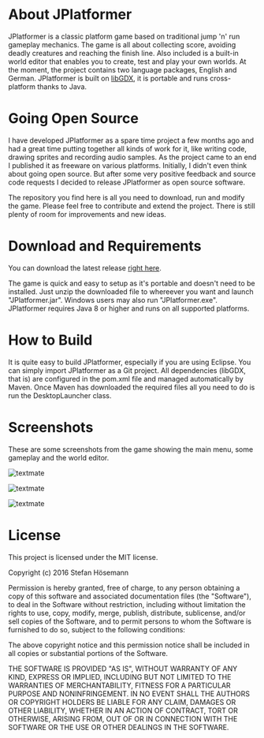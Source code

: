 # About JPlatformer

JPlatformer is a classic platform game based on traditional jump 'n' run gameplay mechanics. The game is all about collecting score, avoiding deadly creatures and reaching the finish line. Also included is a built-in world editor that enables you to create, test and play your own worlds. At the moment, the project contains two language packages, English and German. JPlatformer is built on [libGDX](https://libgdx.badlogicgames.com/), it is portable and runs cross-platform thanks to Java.

# Going Open Source

I have developed JPlatformer as a spare time project a few months ago and had a great time putting together all kinds of work for it, like writing code, drawing sprites and recording audio samples. As the project came to an end I published it as freeware on various platforms. Initially, I didn't even think about going open source. But after some very positive feedback and source code requests I decided to release JPlatformer as open source software.

The repository you find here is all you need to download, run and modify the game. Please feel free to contribute and extend the project. There is still plenty of room for improvements and new ideas.

# Download and Requirements

You can download the latest release [right here](http://www.stefanhoesemann.com/projects_jplatformer.html).

The game is quick and easy to setup as it's portable and doesn't need to be installed. Just unzip the downloaded file to whereever you want and launch "JPlatformer.jar". Windows users may also run "JPlatformer.exe". JPlatformer requires Java 8 or higher and runs on all supported platforms.

# How to Build

It is quite easy to build JPlatformer, especially if you are using Eclipse. You can simply import JPlatformer as a Git project. All dependencies (libGDX, that is) are configured in the pom.xml file and managed automatically by Maven. Once Maven has downloaded the required files all you need to do is run the DesktopLauncher class.

# Screenshots

These are some screenshots from the game showing the main menu, some gameplay and the world editor.

![textmate](http://www.stefanhoesemann.com/resources/images/jplatformer/screenshot_01.png)

![textmate](http://www.stefanhoesemann.com/resources/images/jplatformer/screenshot_06.png)

![textmate](http://www.stefanhoesemann.com/resources/images/jplatformer/screenshot_07.png)

# License

This project is licensed under the MIT license.

Copyright (c) 2016 Stefan Hösemann

Permission is hereby granted, free of charge, to any person obtaining a copy of this software and associated documentation files (the "Software"), to deal in the Software without restriction, including without limitation the rights to use, copy, modify, merge, publish, distribute, sublicense, and/or sell copies of the Software, and to permit persons to whom the Software is furnished to do so, subject to the following conditions:

The above copyright notice and this permission notice shall be included in all copies or substantial portions of the Software.

THE SOFTWARE IS PROVIDED "AS IS", WITHOUT WARRANTY OF ANY KIND, EXPRESS OR IMPLIED, INCLUDING BUT NOT LIMITED TO THE WARRANTIES OF MERCHANTABILITY, FITNESS FOR A PARTICULAR PURPOSE AND NONINFRINGEMENT. IN NO EVENT SHALL THE AUTHORS OR COPYRIGHT HOLDERS BE LIABLE FOR ANY CLAIM, DAMAGES OR OTHER LIABILITY, WHETHER IN AN ACTION OF CONTRACT, TORT OR OTHERWISE, ARISING FROM, OUT OF OR IN CONNECTION WITH THE SOFTWARE OR THE USE OR OTHER DEALINGS IN THE SOFTWARE.
